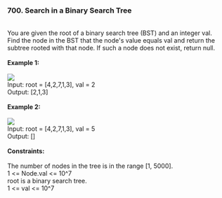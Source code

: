 <h3>700. Search in a Binary Search Tree</h3><br>
You are given the root of a binary search tree (BST) and an integer val.<br>
Find the node in the BST that the node's value equals val and return the subtree rooted with that node. If such a node does not exist, return null.<br>
<br>
<b>Example 1:</b><br>
<br>
<img src="https://user-images.githubusercontent.com/74855047/221425523-b6bc2661-511c-4031-96d1-f23596e274e8.png">
<br>
Input: root = [4,2,7,1,3], val = 2<br>
Output: [2,1,3]<br>
<br>
<b>Example 2:</b><br>
<br>
<img src="https://user-images.githubusercontent.com/74855047/221425701-6401647e-afda-4bc7-998d-9b2e84bed270.png">
<br>
Input: root = [4,2,7,1,3], val = 5<br>
Output: []<br>
<br> 
<b>Constraints:</b><br>
<br>
The number of nodes in the tree is in the range [1, 5000].<br>
1 <= Node.val <= 10^7<br>
root is a binary search tree.<br>
1 <= val <= 10^7<br>
